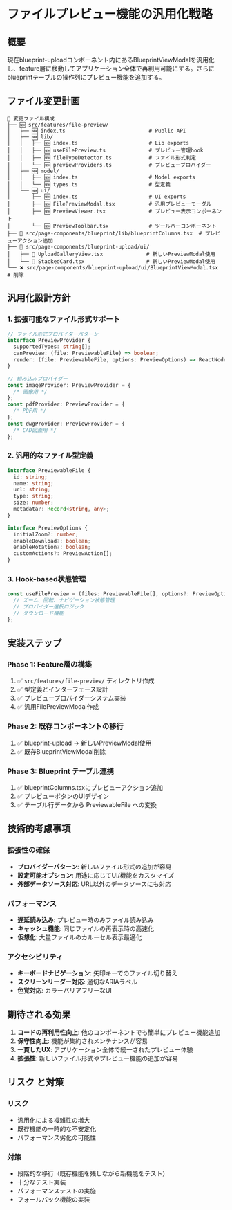 # ファイルプレビュー機能の汎用化戦略

## 概要

現在blueprint-uploadコンポーネント内にあるBlueprintViewModalを汎用化し、feature層に移動してアプリケーション全体で再利用可能にする。さらにblueprintテーブルの操作列にプレビュー機能を追加する。

## ファイル変更計画

```
📁 変更ファイル構成
├── 🆕 src/features/file-preview/
│   ├── 🆕 index.ts                           # Public API
│   ├── 🆕 lib/
│   │   ├── 🆕 index.ts                       # Lib exports
│   │   ├── 🆕 useFilePreview.ts              # プレビュー管理hook
│   │   ├── 🆕 fileTypeDetector.ts            # ファイル形式判定
│   │   └── 🆕 previewProviders.ts            # プレビュープロバイダー
│   ├── 🆕 model/
│   │   ├── 🆕 index.ts                       # Model exports
│   │   └── 🆕 types.ts                       # 型定義
│   └── 🆕 ui/
│       ├── 🆕 index.ts                       # UI exports
│       ├── 🆕 FilePreviewModal.tsx           # 汎用プレビューモーダル
│       ├── 🆕 PreviewViewer.tsx              # プレビュー表示コンポーネント
│       └── 🆕 PreviewToolbar.tsx             # ツールバーコンポーネント
├── 🔄 src/page-components/blueprint/lib/blueprintColumns.tsx  # プレビューアクション追加
├── 🔄 src/page-components/blueprint-upload/ui/
│   ├── 🔄 UploadGalleryView.tsx              # 新しいPreviewModal使用
│   └── 🔄 StackedCard.tsx                    # 新しいPreviewModal使用
└── ❌ src/page-components/blueprint-upload/ui/BlueprintViewModal.tsx  # 削除
```

## 汎用化設計方針

### 1. 拡張可能なファイル形式サポート

```typescript
// ファイル形式プロバイダーパターン
interface PreviewProvider {
  supportedTypes: string[];
  canPreview: (file: PreviewableFile) => boolean;
  render: (file: PreviewableFile, options: PreviewOptions) => ReactNode;
}

// 組み込みプロバイダー
const imageProvider: PreviewProvider = {
  /* 画像用 */
};
const pdfProvider: PreviewProvider = {
  /* PDF用 */
};
const dwgProvider: PreviewProvider = {
  /* CAD図面用 */
};
```

### 2. 汎用的なファイル型定義

```typescript
interface PreviewableFile {
  id: string;
  name: string;
  url: string;
  type: string;
  size: number;
  metadata?: Record<string, any>;
}

interface PreviewOptions {
  initialZoom?: number;
  enableDownload?: boolean;
  enableRotation?: boolean;
  customActions?: PreviewAction[];
}
```

### 3. Hook-based状態管理

```typescript
const useFilePreview = (files: PreviewableFile[], options?: PreviewOptions) => {
  // ズーム、回転、ナビゲーション状態管理
  // プロバイダー選択ロジック
  // ダウンロード機能
};
```

## 実装ステップ

### Phase 1: Feature層の構築

1. ✅ `src/features/file-preview/` ディレクトリ作成
2. ✅ 型定義とインターフェース設計
3. ✅ プレビュープロバイダーシステム実装
4. ✅ 汎用FilePreviewModal作成

### Phase 2: 既存コンポーネントの移行

1. ✅ blueprint-upload → 新しいPreviewModal使用
2. ✅ 既存BlueprintViewModal削除

### Phase 3: Blueprint テーブル連携

1. ✅ blueprintColumns.tsxにプレビューアクション追加
2. ✅ プレビューボタンのUIデザイン
3. ✅ テーブル行データから PreviewableFile への変換

## 技術的考慮事項

### 拡張性の確保

- **プロバイダーパターン**: 新しいファイル形式の追加が容易
- **設定可能オプション**: 用途に応じてUI/機能をカスタマイズ
- **外部データソース対応**: URL以外のデータソースにも対応

### パフォーマンス

- **遅延読み込み**: プレビュー時のみファイル読み込み
- **キャッシュ機能**: 同じファイルの再表示時の高速化
- **仮想化**: 大量ファイルのカルーセル表示最適化

### アクセシビリティ

- **キーボードナビゲーション**: 矢印キーでのファイル切り替え
- **スクリーンリーダー対応**: 適切なARIAラベル
- **色覚対応**: カラーバリアフリーなUI

## 期待される効果

1. **コードの再利用性向上**: 他のコンポーネントでも簡単にプレビュー機能追加
2. **保守性向上**: 機能が集約されメンテナンスが容易
3. **一貫したUX**: アプリケーション全体で統一されたプレビュー体験
4. **拡張性**: 新しいファイル形式やプレビュー機能の追加が容易

## リスク と対策

### リスク

- 汎用化による複雑性の増大
- 既存機能の一時的な不安定化
- パフォーマンス劣化の可能性

### 対策

- 段階的な移行（既存機能を残しながら新機能をテスト）
- 十分なテスト実装
- パフォーマンステストの実施
- フォールバック機能の実装
